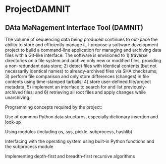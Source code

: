 # ProjectDAMNIT
## DAta MaNagement Interface Tool (DAMNIT)

The volume of sequencing data being produced continues to out-pace the ability to store and efficiently manage it. I propose a software development project to build a command-line application for managing and archiving data files with a Git-like interface. The software is envisioned to 1) traverse directories on a file system and archive only new or modified files, providing a non-redundant data store; 2) detect files with identical contents (but not necessarily identical names) to already-archived files via SHA checksums; 3) perform file comparison and only store differences (changes) in file contents using time-stamped tarballs; 4) store user-defined file/project metadata; 5) implement an interface to search for and list previously-archived files; and 6) retrieving all root files and apply changes while unarchiving.

Programming concepts required by the project:

Use of common Python data structures, especially dictionary insertion and look-up

Using modules (including os, sys, pickle, subprocess, hashlib)

Interfacing with the operating system using built-in Python functions and the subprocess module

Implementing depth-first and breadth-first recursive algorithms
